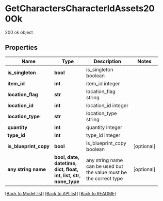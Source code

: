 # GetCharactersCharacterIdAssets200Ok

200 ok object

## Properties
Name | Type | Description | Notes
------------ | ------------- | ------------- | -------------
**is_singleton** | **bool** | is_singleton boolean | 
**item_id** | **int** | item_id integer | 
**location_flag** | **str** | location_flag string | 
**location_id** | **int** | location_id integer | 
**location_type** | **str** | location_type string | 
**quantity** | **int** | quantity integer | 
**type_id** | **int** | type_id integer | 
**is_blueprint_copy** | **bool** | is_blueprint_copy boolean | [optional] 
**any string name** | **bool, date, datetime, dict, float, int, list, str, none_type** | any string name can be used but the value must be the correct type | [optional]

[[Back to Model list]](../README.md#documentation-for-models) [[Back to API list]](../README.md#documentation-for-api-endpoints) [[Back to README]](../README.md)


